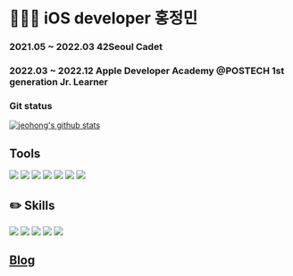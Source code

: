 # 🧑🏻‍💻 iOS developer 홍정민

### 2021.05 ~ 2022.03 42Seoul Cadet 
### 2022.03 ~ 2022.12 Apple Developer Academy @POSTECH 1st generation Jr. Learner
### Git status
[![jeohong's github stats](https://github-readme-stats.vercel.app/api?username=jeohong&theme=moltack&show_icons=true)](https://github.com/anuraghazra/github-readme-stats)

## Tools
<img src="https://img.shields.io/badge/VSCode-007ACC?style=flat&logo=Visual Studio Code&logoColor=white"/> <img src="https://img.shields.io/badge/Xcode-147EFB?style=flat&logo=Xcode&logoColor=white"/> <img src="https://img.shields.io/badge/Notion-000000?style=flat&logo=Notion&logoColor=white"/> <img src="https://img.shields.io/badge/Github-181717?style=flat&logo=Github&logoColor=white"/> <img src="https://img.shields.io/badge/Git-F05032?style=flat&logo=Git&logoColor=white"/> <img src="https://img.shields.io/badge/Vim-019733?style=flat&logo=Vim&logoColor=white"/> <img src="https://img.shields.io/badge/Visual Studio-5C2D91?style=flat&logo=Visual Studio&logoColor=white"/>


## ✏️ Skills
<img src="https://img.shields.io/badge/CSS-1572B6?style=flat&logo=css3&logoColor=white"/> <img src="https://img.shields.io/badge/HTML-E34F26?style=flat&logo=html5&logoColor=white"/> <img src="https://img.shields.io/badge/JavaScript-F7DF1E?style=flat&logo=JavaScript&logoColor=white"/> <img src="https://img.shields.io/badge/Swift-F05138?style=flat&logo=Swift&logoColor=white"/> <img src="https://img.shields.io/badge/C-A8B9CC?style=flat&logo=C&logoColor=white"/>

## [Blog](https://ai-hong.tistory.com)

<!--
**jeohong/jeohong** is a ✨ _special_ ✨ repository because its `README.md` (this file) appears on your GitHub profile.

Here are some ideas to get you started:

- 🔭 I’m currently working on ...
- 🌱 I’m currently learning ...
- 👯 I’m looking to collaborate on ...
- 🤔 I’m looking for help with ...
- 💬 Ask me about ...
- 📫 How to reach me: ...
- 😄 Pronouns: ...
- ⚡ Fun fact: ...
-->
